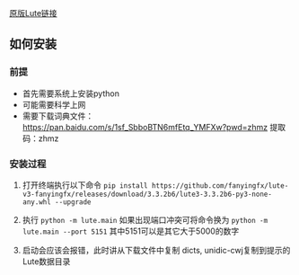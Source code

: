 [原版Lute链接](https://github.com/LuteOrg/lute-v3)
## 如何安装
### 前提
- 首先需要系统上安装python
- 可能需要科学上网
- 需要下载词典文件：https://pan.baidu.com/s/1sf_SbboBTN6mfEtq_YMFXw?pwd=zhmz 提取码：zhmz
### 安装过程
1. 打开终端执行以下命令
`pip install https://github.com/fanyingfx/lute-v3-fanyingfx/releases/download/3.3.2b6/lute3-3.3.2b6-py3-none-any.whl --upgrade `
2. 执行
`python -m lute.main` 如果出现端口冲突可将命令换为
`python -m lute.main --port 5151` 其中5151可以是其它大于5000的数字

3. 启动会应该会报错，此时讲从下载文件中复制 dicts, unidic-cwj复制到提示的Lute数据目录
